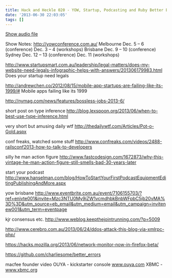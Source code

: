 ```yaml
---
title: Hack and Heckle 020 - YOW, Startup, Podcasting and Ruby Better Errors
date: '2013-06-30 22:03:05'
tags: []
---
```


<a href="https://drive.google.com/open?id=0B3KFoVQ01nUJUVB5S2hHeWdfckU">Show audio file</a>

Show Notes:
http://yowconference.com.au/
Melbourne Dec. 5 – 6 (conference) Dec. 3 – 4 (workshops)
Brisbane Dec. 9 – 10 (conference)
Sydney Dec. 12 – 13 (conference) Dec. 11 (workshops)

http://www.startupsmart.com.au/leadership/legal-matters/does-my-website-need-legals-infographic-helps-with-answers/201306179983.html
Does your startup need legals

http://andrewchen.co/2012/08/15/mobile-app-startups-are-failing-like-its-1999/#
Mobile apps failing like its 1999

http://nymag.com/news/features/bossless-jobs-2013-6/

short post on type inference
http://blog.lexspoon.org/2013/06/when-to-best-use-type-inference.html

very short but amusing daily wtf
http://thedailywtf.com/Articles/Pot-o-Gold.aspx

conf freaks, watched some stuff
http://www.confreaks.com/videos/2488-railsconf2013-how-to-talk-to-developers

silly he man action figure
http://www.fastcodesign.com/1672873/why-this-vintage-he-man-action-figure-still-smells-bad-30-years-later

start your podcast
http://www.hanselman.com/blog/HowToStartYourFirstPodcastEquipmentEditingPublishingAndMore.aspx

yow brisbane
http://www.eventbrite.com.au/event/7106155703/?ref=enivte001&invite=Mzc3NTU0My9iZW1vcmdhbkBnbWFpbC5jb20vMA%3D%3D&utm_source=eb_email&utm_medium=email&utm_campaign=invitenew001&utm_term=eventpage

kjr consensus etc.
http://www.weblog.keepthejointrunning.com/?p=5009

http://www.cerebro.com.au/2013/06/24/ddos-attack-this-blog-via-xmlrpc-php/


https://hacks.mozilla.org/2013/06/network-monitor-now-in-firefox-beta/

https://github.com/charliesome/better_errors
 

macfee founder video
OUYA - kickstarter console www.ouya.com
XBMC - www.xbmc.org
